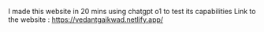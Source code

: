 I made this website in 20 mins using chatgpt o1 to test its capabilities
Link to the website : https://vedantgaikwad.netlify.app/
